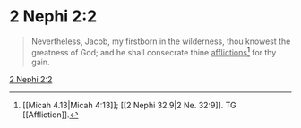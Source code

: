 # 2 Nephi 2:2

> Nevertheless, Jacob, my firstborn in the wilderness, thou knowest the greatness of God; and he shall consecrate thine <u>afflictions</u>[^a] for thy gain.

[2 Nephi 2:2](https://www.churchofjesuschrist.org/study/scriptures/bofm/2-ne/2?lang=eng&id=p2#p2)


[^a]: [[Micah 4.13|Micah 4:13]]; [[2 Nephi 32.9|2 Ne. 32:9]]. TG [[Affliction]].
